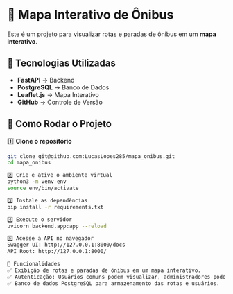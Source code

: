 # 🚌 Mapa Interativo de Ônibus

Este é um projeto para visualizar rotas e paradas de ônibus em um **mapa interativo**.

## 📌 Tecnologias Utilizadas
- **FastAPI** → Backend
- **PostgreSQL** → Banco de Dados
- **Leaflet.js** → Mapa Interativo
- **GitHub** → Controle de Versão

## 🚀 Como Rodar o Projeto

1️⃣ **Clone o repositório**  
```bash
git clone git@github.com:LucasLopes285/mapa_onibus.git
cd mapa_onibus

2️⃣ Crie e ative o ambiente virtual
python3 -m venv env
source env/bin/activate

3️⃣ Instale as dependências
pip install -r requirements.txt

4️⃣ Execute o servidor
uvicorn backend.app:app --reload

5️⃣ Acesse a API no navegador
Swagger UI: http://127.0.0.1:8000/docs
API Root: http://127.0.0.1:8000/

📌 Funcionalidades
✅ Exibição de rotas e paradas de ônibus em um mapa interativo.
✅ Autenticação: Usuários comuns podem visualizar, administradores podem cadastrar rotas.
✅ Banco de dados PostgreSQL para armazenamento das rotas e usuários.


